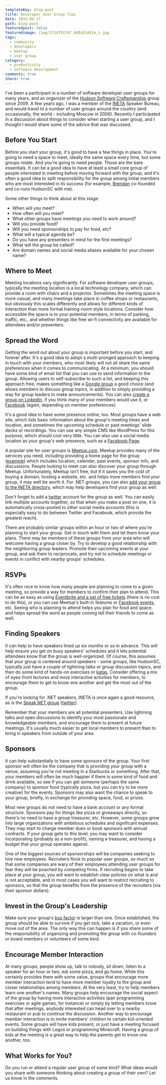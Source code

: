 ```yaml
---
templateKey: blog-post
title: Developer User Group Tips
date: 2015-04-17
path: blog-post
featuredpost: false
featuredimage: /img/3724791747_6d8a51dd1e_z.jpg
tags:
  - community
  - developers
  - meetup
  - user group
category:
  - productivity
  - software development
comments: true
share: true
---
```


I've been a participant in a number of software developer user groups for many years, and an organizer of the [Hudson Software Craftsmanship](http://HudsonSC.com/) group since 2009. A few years ago, I was a member of the [INETA](http://ineta.org/) Speaker Bureau, and would travel to a number of user groups around the country (and occasionally, the world - including Moscow in 2006). Recently I participated in a discussion about things to consider when starting a user group, and I thought I would share some of the advice that was discussed.

## Before You Start

Before you start your group, it's good to have a few things in place. You're going to need a space to meet, ideally the same space every time, but some groups rotate. And you're going to need people. Those are the bare essentials. It can be a good idea to have at least a small core group of people interested in meeting before moving forward with the group, and it's often a good idea to split responsibility for the group among initial members who are most interested in its success (for example, [Brendan](http://brendan.enrick.com/) co-founded and co-runs HudsonSC with me).

Some other things to think about at this stage:

- When will you meet?
- How often will you meet?
- What other groups have meetings you need to work around?
- Will you provide food?
- Will you need sponsorships to pay for food, etc?
- What will a typical agenda be?
- Do you have any presenters in mind for the first meetings?
- What will the group be called?
- Are domain names and social media aliases available for your chosen name?

## Where to Meet

Meeting locations vary significantly. For software developer user groups, typically the meeting location is a local technology company, which can provide a room with chairs and a projector. Sometimes the meeting space is more casual, and many meetings take place in coffee shops or restaurants, but obviously this scales differently and allows for different kinds of interaction than more formal training-room style locations. Consider how accessible the space is to your potential members, in terms of parking, traffic, etc., and whether things like free wi-fi connectivity are available for attendees and/or presenters.

## Spread the Word

Getting the word out about your group is important before you start, and forever after. It's a good idea to adopt a multi-pronged approach to keeping in touch with your members, who most likely will not all share the same preferences when it comes to communicating. At a minimum, you should have some kind of email list that you can use to send information to the group. Allowing users to self-subscribe to such a list, and keeping this approach free, makes something like a [Google group](https://groups.google.com) a good choice (and allows members to discuss group topics, in addition to simply providing a way for group leaders to make announcements). You can also [create a group on LinkedIn](https://help.linkedin.com/app/answers/detail/a_id/6/~/creating-a-group), if you think many of your members would use it, or [Facebook](https://www.facebook.com/help/167970719931213) (again, depending on member preferences).

It's a good idea to have some presence online, too. Most groups have a web site, which lists basic information about the group's meeting times and location, and sometimes the upcoming schedule or past meetings' slide decks or recordings. You can use any simple CMS like WordPress for this purpose, which should cost very little. You can also use a social media location as your group's web presence, such as a [Facebook Page](https://www.facebook.com/help/104002523024878).

A popular site for user groups is [Meetup.com](http://meetup.com/). Meetup provides many of the services you need, including providing a home page for the group ([example](http://www.meetup.com/KentTechMeetup/)) which includes location, calendar, past events, sponsor info, and discussions. People looking to meet can also discover your group through Meetup. Unfortunately, Meetup isn't free, but if it saves you the cost of buying a domain, hosting a website, etc. and helps more members find your group, it may well be worth it. For .NET groups, you can also [add your group to the INETA directory](http://www.ineta.org/BecomeAMember.aspx), which may help developers find your group as well.

Don't forget to add a [twitter](http://twitter.com/) account for the group as well. You can easily link multiple accounts together, so that when you make a post on one, it is automatically cross-posted to other social media accounts (this is especially easy to do between Twitter and Facebook, which provide the greatest reach).

There are probably similar groups within an hour or two of where you're planning to start your group. Get in touch with them and let them know your plans. There may be members of these groups from your area who will welcome having a group closer by. Try to develop a good relationship with the neighboring group leaders. Promote their upcoming events at your group, and ask them to reciprocate, and try not to schedule meetings or events in conflict with nearby groups' schedules.

## RSVPs

It's often nice to know how many people are planning to come to a given meeting, so provide a way for members to confirm their plan to attend. This can be as easy as using [Eventbrite and a set of free tickets](https://www.eventbrite.com/) (there is no cost to do this), or you can use Meetup's built-in features or [Facebook events](https://www.facebook.com/help/210413455658361), etc. Seeing who is planning to attend helps you plan for food and space, and helps spread the word as people coming tell their friends to come as well.

## Finding Speakers

It can help to have speakers lined up six months or so in advance. This will help ensure you get on busy speakers' schedules and it lets potential attendees know that the group is well-organized. Of course, this assumes that your group is centered around speakers - some groups, like HudsonSC, typically just have a couple of lightning talks or group discussion topics, and then do some kind of hands-on exercises or [katas](https://github.com/ardalis/kata-catalog). Consider offering a mix of eyes-front lectures and more interactive activities for members, to encourage them to get to know one another and get the most out of the group.

If you're looking for .NET speakers, INETA is once again a good resource, as is the [Speak.NET group](https://groups.google.com/forum/#!forum/speaknet) ([twitter](https://twitter.com/speaknet)).

Remember that your members are all potential presenters. Use lightning talks and open discussions to identify your most passionate and knowledgeable members, and encourage them to present at future meetings. It's usually much easier to get local members to present than to bring in speakers from outside of your area.

## Sponsors

It can help substantially to have some sponsors of the group. Your first sponsor will often be the company that is providing your group with a venue, assuming you're not meeting in a Starbucks or something. After that, your members will often be much happier if there is some kind of food and drink available, so see if you can get someone (perhaps the same company) to sponsor food (typically pizza, but you can try to be more creative) for the events. Sponsors may also want the chance to speak to your group, briefly, in exchange for providing space, food, or prizes.

Most new groups do not need to have a bank account or any formal structure. Sponsors pay for things like pizza or giveaways directly, so there's no need to have a group treasurer, etc. However, some groups grow into large organizations with ambitious schedules and significant expenses. They may start to charge member dues or book sponsors with annual contracts. If your group gets to this level, you may want to consider incorporating (probably as a non-profit), naming a treasurer, and having a budget that your group operates against.

One of the biggest sources of sponsorships will be companies seeking to hire new employees. Recruiters flock to popular user groups, so much so that some companies are wary of their employees attending user groups for fear they will be poached by competing firms. If recruiting begins to take place at your group, you will want to establish clear policies on what is and is not acceptable, and in most cases you will want to restrict recruiting to sponsors, so that the group benefits from the presence of the recruiters (via their sponsor dollars).

## Invest in the Group's Leadership

Make sure your group's [bus factor](http://en.wikipedia.org/wiki/Bus_factor) is larger than one. Once established, the group should be able to survive if you get sick, take a vacation, or even move out of the area. The only way this can happen is if you share some of the responsibility of organizing and promoting the group with co-founders or board members or volunteers of some kind.

## Encourage Member Interaction

At many groups, people show up, talk to nobody, sit down, listen to a speaker for an hour or two, eat some pizza, and go home. While this certainly provides them with some value, groups that encourage more member interaction tend to have more member loyalty to the group and closer relationships among members. At the very least, try to help members learn one another's names. Many groups help encourage the social aspect of the group by having more interactive activities (pair programming exercises or agile games, for instance) or simply by letting members know that after meetings, anybody interested can head over to a nearby restaurant or pub to continue the discussion. Another way to encourage member interaction is to invite members' children to certain kid-oriented events. Some groups will have kids present, or just have a meeting focused on building things with Legos or programming Minecraft. Having a group of kids at the meeting is a great way to help the parents get to know one another, too.

## What Works for You?

Do you run or attend a regular user group of some kind? What ideas would you share with someone thinking about creating a group of their own? Let us know in the comments.
